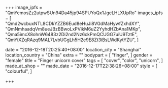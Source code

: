 +++
image_ipfs = "QmYemosZz2utpwSUn94Da45jp94SPUYoQx1JgeLHLXUpRo"
images_ipfs = [  
  "Qmd2wcbuxNTL8CDkYZZB6Eud8eHuJi8VGdMaHywfZxhdXY",
  "QmNmhaadqVm8ueJBzBBwoLxPVikM6uZ2YyhdHZbAna1MKp",
  "Qma5imcX8ohnW6483z2Di2nd2Nz6ckPmQCUGG7uiU9TztE",
  "QmYiXZqRAzq9MAL7LvbUGgLh5H2e9E8Zt3iBsLWdKytYZU",
]

date = "2016-12-18T20:25:40+08:00"
location_city = "Shanghai"
location_country = "China"
extra = ""
bodypart = [
  "finger",
]
gender = "female"
title = "Finger unicorn cover"
tags = [
  "cover",
  "color",
  "unicorn",
]
made_at_shop = ""
made_date = "2016-12-17T22:38:26+08:00"
style = [
  "colourful",
]

+++
